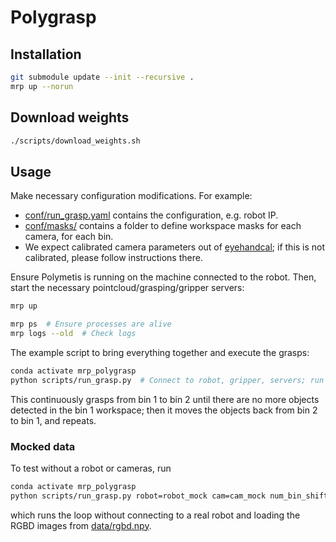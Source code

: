 # Polygrasp

## Installation

```bash
git submodule update --init --recursive .
mrp up --norun
```

## Download weights

```bash
./scripts/download_weights.sh
```

## Usage

Make necessary configuration modifications. For example:
- [conf/run_grasp.yaml](./conf/run_grasp.yaml) contains the configuration, e.g. robot IP.
- [conf/masks/](./conf/masks/) contains a folder to define workspace masks for each camera, for each bin.
- We expect calibrated camera parameters out of [eyehandcal](../eyehandcal); if this is not calibrated, please follow instructions there.


Ensure Polymetis is running on the machine connected to the robot. Then, start the necessary pointcloud/grasping/gripper servers:

```bash
mrp up

mrp ps  # Ensure processes are alive
mrp logs --old  # Check logs
```

The example script to bring everything together and execute the grasps:

```bash
conda activate mrp_polygrasp
python scripts/run_grasp.py  # Connect to robot, gripper, servers; run grasp
```

This continuously grasps from bin 1 to bin 2 until there are no more objects detected in the bin 1 workspace; then it moves the objects back from bin 2 to bin 1, and repeats.

### Mocked data

To test without a robot or cameras, run

```bash
conda activate mrp_polygrasp
python scripts/run_grasp.py robot=robot_mock cam=cam_mock num_bin_shifts=1 num_grasps_per_bin_shift=1
```

which runs the loop without connecting to a real robot and loading the RGBD images from [data/rgbd.npy](data/rgbd.npy).
